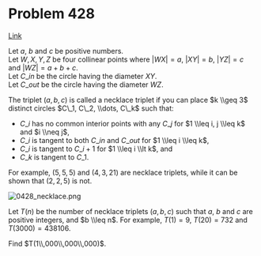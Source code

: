 # Problem 428

[Link](https://projecteuler.net/problem=428)

Let $a$, $b$ and $c$ be positive numbers.  
Let $W, X, Y, Z$ be four collinear points where $|WX| = a$, $|XY| = b$, $|YZ| = c$ and $|WZ| = a + b + c$.  
Let $C\_{in}$ be the circle having the diameter $XY$.  
Let $C\_{out}$ be the circle having the diameter $WZ$.  

The triplet $(a, b, c)$ is called a necklace triplet if you can place $k \\geq 3$ distinct circles $C\_1, C\_2, \\dots, C\_k$ such that: 

*   $C\_i$ has no common interior points with any $C\_j$ for $1 \\leq i, j \\leq k$ and $i \\neq j$,
*   $C\_i$ is tangent to both $C\_{in}$ and $C\_{out}$ for $1 \\leq i \\leq k$,
*   $C\_i$ is tangent to $C\_{i+1}$ for $1 \\leq i \\lt k$, and
*   $C\_k$ is tangent to $C\_1$.

For example, $(5, 5, 5)$ and $(4, 3, 21)$ are necklace triplets, while it can be shown that $(2, 2, 5)$ is not. 

![0428_necklace.png](resources/images/0428_necklace.png?1678992053)

Let $T(n)$ be the number of necklace triplets $(a, b, c)$ such that $a$, $b$ and $c$ are positive integers, and $b \\leq n$. For example, $T(1) = 9$, $T(20) = 732$ and $T(3000) = 438106$. 

Find $T(1\\,000\\,000\\,000)$.
